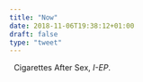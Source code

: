 ```yaml
---
title: "Now"
date: 2018-11-06T19:38:12+01:00
draft: false
type: "tweet"
---
```

<a href="https://itunes.apple.com/fr/album/i-ep/1186360446" type="application/rss+xml" class="iconfont icon-music" title="rss"></a> &nbsp; Cigarettes After Sex, *I-EP*.
